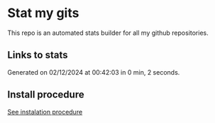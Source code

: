 # Stat my gits

This repo is an automated stats builder for all my github repositories.

## Links to stats


Generated on 02/12/2024 at 00:42:03 in 0 min, 2 seconds.

## Install procedure

[See instalation procedure](./src/install.md)
